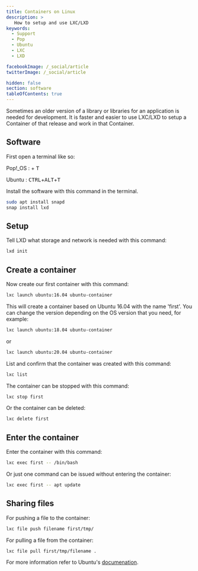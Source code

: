 ```yaml
---
title: Containers on Linux
description: >
   How to setup and use LXC/LXD
keywords:
  - Support
  - Pop
  - Ubuntu
  - LXC
  - LXD

facebookImage: /_social/article
twitterImage: /_social/article

hidden: false
section: software
tableOfContents: true
---
```


Sometimes an older version of a library or libraries for an application is needed for development. It is faster and easier to use LXC/LXD to setup a Container of that release and work in that Container.

## Software

First open a terminal like so:

Pop!_OS : <kbd><font-awesome-icon :icon="['fab', 'pop-os']"></font-awesome-icon></kbd> + <kbd>T</kbd>

Ubuntu : <kbd>CTRL</kbd>+<kbd>ALT</kbd>+<kbd>T</kbd>

Install the software with this command in the terminal.

```bash
sudo apt install snapd
snap install lxd
```

## Setup

Tell LXD what storage and network is needed with this command:

```bash
lxd init
```

## Create a container

Now create our first container with this command:

```bash
lxc launch ubuntu:16.04 ubuntu-container
```

This will create a container based on Ubuntu 16.04 with the name 'first'. You can change the version depending on the OS version that you need, for example:

```bash
lxc launch ubuntu:18.04 ubuntu-container
```

or

```bash
lxc launch ubuntu:20.04 ubuntu-container
```

List and confirm that the container was created with this command:

```bash
lxc list
```

The container can be stopped with this command:

```bash
lxc stop first
```

Or the container can be deleted:

```bash
lxc delete first
```

## Enter the container

Enter the container with this command:

```bash
lxc exec first -- /bin/bash
```

Or just one command can be issued without entering the container:

```bash
lxc exec first -- apt update
```

## Sharing files

For pushing a file to the container:

```bash
lxc file push filename first/tmp/
```

For pulling a file from the container:

```bash
lxc file pull first/tmp/filename .
```

For more information refer to Ubuntu's [documenation](https://ubuntu.com/lxd).
